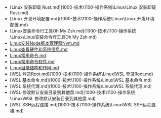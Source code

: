 - [Linux 安装卸载 Rust.md](1000-技术\1100-操作系统\Linux\Linux 安装卸载 Rust.md)- [Linux 开发环境配置.md](1000-技术\1100-操作系统\Linux\Linux 开发环境配置.md)- [Linux安装命令行工具Oh My Zsh.md](1000-技术\1100-操作系统\Linux\Linux安装命令行工具Oh My Zsh.md)- [Linux安装Node版本管理器Nvm.md](1000-技术\1100-操作系统\Linux\Linux安装Node版本管理器Nvm.md)- [Linux查看硬件和系统信息.md](1000-技术\1100-操作系统\Linux\Linux查看硬件和系统信息.md)- [Linux常用命令.md](1000-技术\1100-操作系统\Linux\Linux常用命令.md)- [Linux常用命令软件.md](1000-技术\1100-操作系统\Linux\Linux常用命令软件.md)- [Linux目录结构和作用.md](1000-技术\1100-操作系统\Linux\Linux目录结构和作用.md)- [WSL  登录Root.md](1000-技术\1100-操作系统\Linux\WSL  登录Root.md)- [WSL 基本命令.md](1000-技术\1100-操作系统\Linux\WSL 基本命令.md)- [WSL 系统代理.md](1000-技术\1100-操作系统\Linux\WSL 系统代理.md)- [WSL 修改默认安装目录到其他盘.md](1000-技术\1100-操作系统\Linux\WSL 修改默认安装目录到其他盘.md)- [WSL SSH远程连接.md](1000-技术\1100-操作系统\Linux\WSL SSH远程连接.md)